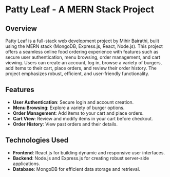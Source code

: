 # Patty Leaf - A MERN Stack Project

## Overview

Patty Leaf is a full-stack web development project by Mihir Bairathi, built using the MERN stack (MongoDB, Express.js, React, Node.js). This project offers a seamless online food ordering experience with features such as secure user authentication, menu browsing, order management, and cart viewing. Users can create an account, log in, browse a variety of burgers, add items to their cart, place orders, and review their order history. The project emphasizes robust, efficient, and user-friendly functionality.

## Features

- **User Authentication**: Secure login and account creation.
- **Menu Browsing**: Explore a variety of burger options.
- **Order Management**: Add items to your cart and place orders.
- **Cart View**: Review and modify items in your cart before checkout.
- **Order History**: View past orders and their details.

## Technologies Used

- **Frontend**: React.js for building dynamic and responsive user interfaces.
- **Backend**: Node.js and Express.js for creating robust server-side applications.
- **Database**: MongoDB for efficient data storage and retrieval.